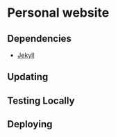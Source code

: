 # Personal website

## Dependencies

- [Jekyll](https://jekyllrb.com/docs/)

## Updating

## Testing Locally

## Deploying
